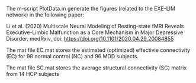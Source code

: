 The m-script PlotData.m generate the figures (related to the EXE-LIM network) in the following paper:

Li et al. (2020) Multiscale Neural Modeling of Resting-state fMRI Reveals Executive-Limbic Malfunction as a Core Mechanism in Major Depressive Disorder. medRxiv, doi: https://doi.org/10.1101/2020.04.29.20084855 

The mat file EC.mat stores the estimated (optimized) effectivie connectivity (EC) for 98 normal control (NC) and 96 MDD subjects.  

The mat file SC.mat stores the average structural connectivity (SC) matrix from 14 HCP subjects